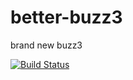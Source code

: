 # better-buzz3
brand new buzz3

[![Build Status](https://travis-ci.org/bustta/better-buzz3.svg?branch=master)](https://travis-ci.org/bustta/better-buzz3)